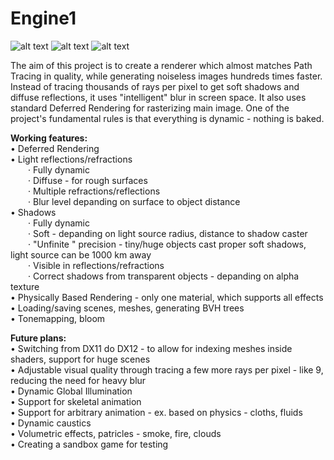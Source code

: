 # Engine1

![alt text](https://warsztat.gd/screens/147d87ff0736e81737c7bff66a782c21.png)
![alt text](https://warsztat.gd/screens/e63da22f6f38e1cbe89fa2053c9bb2ab.png)
![alt text](https://warsztat.gd/screens/e00cef0668a4d04b963a600ce6e97379.jpg)

The aim of this project is to create a renderer which almost matches Path Tracing in quality, while generating noiseless images hundreds times faster. 
Instead of tracing thousands of rays per pixel to get soft shadows and diffuse reflections, it uses "intelligent" blur in screen space. 
It also uses standard Deferred Rendering for rasterizing main image. One of the project's fundamental rules is that everything is dynamic - nothing is baked.

<b>Working features:</b><br>
&bull; Deferred Rendering <br>
&bull; Light reflections/refractions <br>
&emsp;&emsp;&middot; Fully dynamic <br>
&emsp;&emsp;&middot; Diffuse - for rough surfaces <br>
&emsp;&emsp;&middot; Multiple refractions/reflections <br>
&emsp;&emsp;&middot; Blur level depanding on surface to object distance <br>
&bull; Shadows <br>
&emsp;&emsp;&middot; Fully dynamic <br>
&emsp;&emsp;&middot; Soft - depanding on light source radius, distance to shadow caster <br>
&emsp;&emsp;&middot; "Unfinite " precision - tiny/huge objects cast proper soft shadows, light source can be 1000 km away<br>
&emsp;&emsp;&middot; Visible in reflections/refractions <br>
&emsp;&emsp;&middot; Correct shadows from transparent objects - depanding on alpha texture <br>
&bull; Physically Based Rendering - only one material, which supports all effects <br>
&bull; Loading/saving scenes, meshes, generating BVH trees <br>
&bull; Tonemapping, bloom <br>

<b>Future plans: </b><br>
&bull; Switching from DX11 do DX12 - to allow for indexing meshes inside shaders, support for huge scenes <br>
&bull; Adjustable visual quality through tracing a few more rays per pixel - like 9, reducing the need for heavy blur <br> 
&bull; Dynamic Global Illumination <br>
&bull; Support for skeletal animation <br>
&bull; Support for arbitrary animation - ex. based on physics - cloths, fluids <br>
&bull; Dynamic caustics <br>
&bull; Volumetric effects, patricles - smoke, fire, clouds <br>
&bull; Creating a sandbox game for testing <br>
